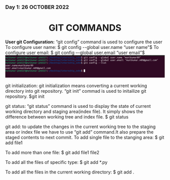 ### Day 1: 26 OCTOBER 2022  	
<h1 align="center">GIT COMMANDS</h1>

**User git Configuration:** 
“git config” command is used to configure the user 
To configure user name: 
$ git config --global user.name “user name”$
To configure user email: 
$ git config –-global user.email “user email”$ 
![]('/../images/user_configuration.png)

git initialization:
git initialization means converting a current working directory into git repository.
“git init” commad is used to initailize git repository.
$git init

git status:
“git status” command is used to display the state of current working directory and staging area(index file).
It simply shows the difference between working tree and index file.
$ git status

git add:
to update the changes in the current working tree to the staging area or index file we have to use “git add” command.It also prepare the staged contents to next commit.
To add single file to the stanging area:
$ git add file1

To add more than one file:
$ git add file1 file2

To add all the files of specific type:
$ git add *.py

To add all the files in the current working directory:
$ git add .


